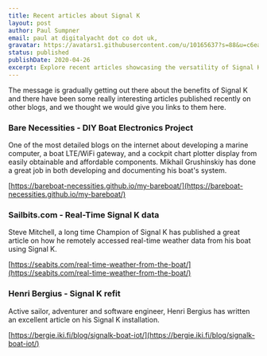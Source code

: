 ```yaml
---
title: Recent articles about Signal K
layout: post
author: Paul Sumpner
email: paul at digitalyacht dot co dot uk,
gravatar: https://avatars1.githubusercontent.com/u/10165637?s=88&u=c6ea699fd10c7566bbb6f4c4c18a0abeb7d344cd&v=4
status: published
publishDate: 2020-04-26
excerpt: Explore recent articles showcasing the versatility of Signal K, including DIY marine electronics projects, real-time weather data integration, and innovative Signal K installations. These stories highlight how Signal K is transforming boat technology for sailors and developers alike.
---
```


The message is gradually getting out there about the benefits of Signal K and there have been some really interesting articles published recently on other blogs, and we thought we would give you links to them here.

### Bare Necessities - DIY Boat Electronics Project

One of the most detailed blogs on the internet about developing a marine computer, a boat LTE/WiFi gateway, and a cockpit chart plotter display from easily obtainable and affordable components. Mikhail Grushinskiy has done a great job in both developing and documenting his boat's system.

[https://bareboat-necessities.github.io/my-bareboat/](https://bareboat-necessities.github.io/my-bareboat/)

### Sailbits.com - Real-Time Signal K data

Steve Mitchell, a long time Champion of Signal K has published a great article on how he remotely accessed real-time weather data from his boat using Signal K.

[https://seabits.com/real-time-weather-from-the-boat/](https://seabits.com/real-time-weather-from-the-boat/)

### Henri Bergius - Signal K refit

Active sailor, adventurer and software engineer, Henri Bergius has written an excellent article on his Signal K installation.

[https://bergie.iki.fi/blog/signalk-boat-iot/](https://bergie.iki.fi/blog/signalk-boat-iot/)
